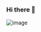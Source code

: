 ### Hi there 👋
![image](https://user-images.githubusercontent.com/47004667/198849240-5ee63648-7310-4561-a146-e6ee7ece046a.gif)
